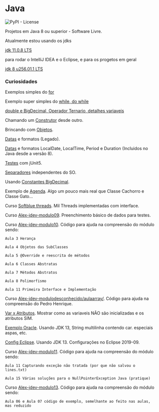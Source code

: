 # Java


![PyPI - License](https://img.shields.io/pypi/l/Django.svg?style=for-the-badge)


Projetos em Java 8 ou superior - Software Livre.


Atualmente estou usando os jdks

[jdk 11.0.8 LTS](https://github.com/corretto/corretto-11/releases)

para rodar o IntelliJ IDEA e o Eclipse, e para os progetos em geral

[jdk 8 u256.01.1 LTS](https://github.com/corretto/corretto-8/releases)


### Curiosidades

Exemplos simples do [for](Elementar/src/xyz/infodata/LoopFor.java)

Exemplo super simples do [while, do while](Elementar/src/xyz/infodata/LoopWhile.java)

[double e BigDecimal, Operador Ternario, detalhes variaveis](Elementar/src/xyz/infodata) 

Chamando um [Construtor](Elementar/src/xyz/infodata/construtor) desde outro.

Brincando com [Objetos](Elementar/src/xyz/infodata/objetos). 

[Datas](Elementar/src/xyz/infodata/data) e formatos (Legado).

[Datas](Elementar/src/xyz/infodata/data/thread/safe/App.java) e formatos LocalDate, LocalTime, Period e Duration (Incluidos no Java desde a versão 8).

[Testes](Elementar/src/xyz/infodata/testesjunit) com jUnit5.

[Separadores](Elementar/src/xyz/infodata/teste/codigo/Separadores.java) independentes do SO.

Usando [Constantes BigDecimal](Elementar/src/xyz/infodata/constantes/bigdecimal).

Exemplo de [Agenda](Elementar/src/xyz/infodata/agenda). Algo um pouco mais real que Classe Cachorro e Classe Gato...

Curso [Softblue threads](Elementar/src/xyz/infodata/threads). Mil Threads implementadas com interface.

Curso [Alex-jdev-modulo09](Elementar/src/xyz/infodata/alex_jdev/modulo09). Preenchimento básico de dados para testes.

Curso [Alex-jdev-modulo10](Elementar/src/xyz/infodata/alex_jdev/modulo10). Código para ajuda na compreensão do módulo sendo:
                   
    Aula 3 Herança
				   
    Aula 4 Objetos das SubClasses
				   
    Aula 5 @Override e reescrita de métodos
				   
    Aula 6 Classes Abstratas
				   
    Aula 7 Métodos Abstratos
				   
    Aula 8 Polimorfismo
				   
    Aula 11 Primeira Interface e Implementação

Curso [Alex-jdev-modulodesconhecido/aulaarray/](Elementar/src/xyz/infodata/alex_jdev/modulodesconhecido/aulaarray/). Código para ajuda na compreensão do Pedro Henrique.

[Var x Atributos](Elementar/src/xyz/infodata/atributosxvar/). Mostrar como as variaveis NÃO são inicializadas e os atributos SIM.

[Exemplo Oracle](Elementar/src/oracle/). Usando JDK 13, String multilinha contendo car. especiais aspas, etc.

[Config Eclipse](Elementar/src/a/config/eclipse/README.md). Usando JDK 13. Configurações no Eclipse 2019-09.

Curso [Alex-jdev-modulo11](Elementar/src/xyz/infodata/alex_jdev/modulo11). Código para ajuda na compreensão do módulo sendo:

    Aula 11 Capturando exceção não tratada (por que não salvou o lines.txt)

    Aula 15 Várias soluções para o NullPointerException Java (pratique)

Curso [Alex-jdev-modulo13](Elementar/src/xyz/infodata/alex_jdev/modulo13). Código para ajuda na compreensão do módulo sendo:

    Aula 06 e Aula 07 código de exemplo, semelhante ao feito nas aulas, mas reduzido

                        


